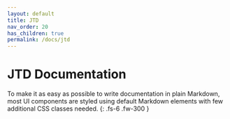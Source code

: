 ```yaml
---
layout: default
title: JTD 
nav_order: 20
has_children: true
permalink: /docs/jtd
---
```


# JTD Documentation

To make it as easy as possible to write documentation in plain Markdown, most UI components are styled using default Markdown elements with few additional CSS classes needed.
{: .fs-6 .fw-300 }